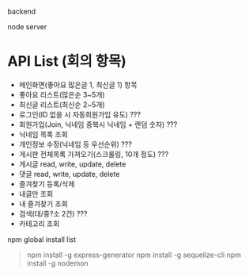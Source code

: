 backend

node server

# API List (회의 항목)
 * 메인화면(좋아요 많은글 1, 최신글 1) 항목
 * 좋아요 리스트(많은순 3~5개)
 * 최신글 리스트(최신순 2~5개)
 * 로그인(ID 없을 시 자동회원가입 유도) ???
 * 회원가입(Join, 닉네임 중복시 닉네임 + 랜덤 숫자) ???
 * 닉네임 목록 조회
 * 개인정보 수정(닉네임 등 우선순위) ???
 * 게시판 전체목록 가져오기(스크롤링, 10개 정도) ???
 * 게시글 read, write, update, delete
 * 댓글 read, write, update, delete
 * 즐겨찾기 등록/삭제
 * 내글만 조회
 * 내 즐겨찾기 조회
 * 검색(대/중?소 2건) ???
 * 카테고리 조회

npm global install list
 > npm install -g express-generator
 > npm install -g sequelize-cli
 > npm install -g nodemon
